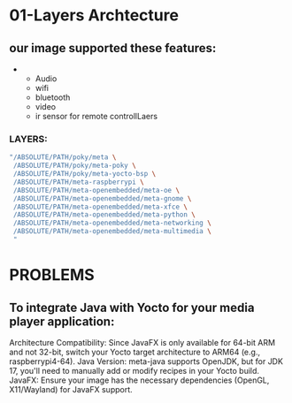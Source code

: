 # 01-Layers  Archtecture 
## our image supported these features:
-
   - Audio
   - wifi
   - bluetooth
   - video
   - ir sensor for remote controllLaers 

### LAYERS:
```bash
"/ABSOLUTE/PATH/poky/meta \
 /ABSOLUTE/PATH/poky/meta-poky \
 /ABSOLUTE/PATH/poky/meta-yocto-bsp \
 /ABSOLUTE/PATH/meta-raspberrypi \
 /ABSOLUTE/PATH/meta-openembedded/meta-oe \
 /ABSOLUTE/PATH/meta-openembedded/meta-gnome \
 /ABSOLUTE/PATH/meta-openembedded/meta-xfce \
 /ABSOLUTE/PATH/meta-openembedded/meta-python \
 /ABSOLUTE/PATH/meta-openembedded/meta-networking \
 /ABSOLUTE/PATH/meta-openembedded/meta-multimedia \
 "
```
# PROBLEMS

To integrate Java with Yocto for your media player application:
-
Architecture Compatibility: Since JavaFX is only available for 64-bit ARM and not 32-bit, switch your Yocto target architecture to ARM64 (e.g., raspberrypi4-64).
Java Version: meta-java supports OpenJDK, but for JDK 17, you'll need to manually add or modify recipes in your Yocto build.
JavaFX: Ensure your image has the necessary dependencies (OpenGL, X11/Wayland) for JavaFX support.


  
     
     


